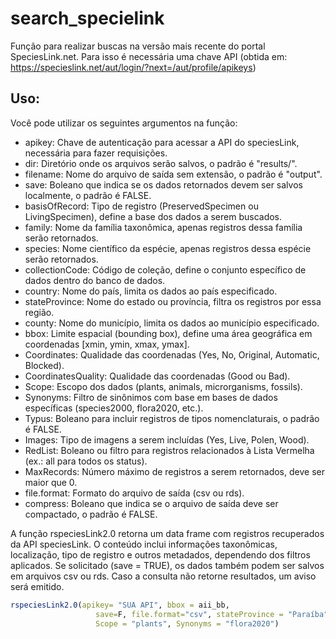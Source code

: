 # search_specielink
Função para realizar buscas na versão mais recente do portal SpeciesLink.net. Para isso é necessária uma chave API (obtida em: https://specieslink.net/aut/login/?next=/aut/profile/apikeys)

## Uso:
 
 Você pode utilizar os seguintes argumentos na função:

   - apikey: Chave de autenticação para acessar a API do speciesLink, necessária para fazer requisições.
   - dir: Diretório onde os arquivos serão salvos, o padrão é "results/".
   - filename: Nome do arquivo de saída sem extensão, o padrão é "output".
   - save: Boleano que indica se os dados retornados devem ser salvos localmente, o padrão é FALSE.
   - basisOfRecord: Tipo de registro (PreservedSpecimen ou LivingSpecimen), define a base dos dados a serem buscados.
   - family: Nome da família taxonômica, apenas registros dessa família serão retornados.
   - species: Nome científico da espécie, apenas registros dessa espécie serão retornados.
   - collectionCode: Código de coleção, define o conjunto específico de dados dentro do banco de dados.
   - country: Nome do país, limita os dados ao país especificado.
   - stateProvince: Nome do estado ou província, filtra os registros por essa região.
   - county: Nome do município, limita os dados ao município especificado.
   - bbox: Limite espacial (bounding box), define uma área geográfica em coordenadas [xmin, ymin, xmax, ymax].
   - Coordinates: Qualidade das coordenadas (Yes, No, Original, Automatic, Blocked).
   - CoordinatesQuality: Qualidade das coordenadas (Good ou Bad).
   - Scope: Escopo dos dados (plants, animals, microrganisms, fossils).
   - Synonyms: Filtro de sinônimos com base em bases de dados específicas (species2000, flora2020, etc.).
   - Typus: Boleano para incluir registros de tipos nomenclaturais, o padrão é FALSE.
   - Images: Tipo de imagens a serem incluídas (Yes, Live, Polen, Wood).
   - RedList: Boleano ou filtro para registros relacionados à Lista Vermelha (ex.: all para todos os status).
   - MaxRecords: Número máximo de registros a serem retornados, deve ser maior que 0.
   - file.format: Formato do arquivo de saída (csv ou rds).
   - compress: Boleano que indica se o arquivo de saída deve ser compactado, o padrão é FALSE.

A função rspeciesLink2.0 retorna um data frame com registros recuperados da API speciesLink. O conteúdo inclui informações taxonômicas, localização, tipo de registro e outros metadados, dependendo dos filtros aplicados. Se solicitado (save = TRUE), os dados também podem ser salvos em arquivos csv ou rds. Caso a consulta não retorne resultados, um aviso será emitido.

``` r
rspeciesLink2.0(apikey= "SUA API", bbox = aii_bb,
                   save=F, file.format="csv", stateProvince = "Paraíba", 
                   Scope = "plants", Synonyms = "flora2020")
                   

```
